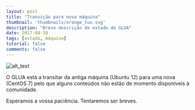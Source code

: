 ```yaml
---
layout: post
title: "Transição para nova máquina"
thumbnail: 'thumbnails/orange_tux.svg'
description: "Breve descrição do estado do GLUA"
date: 2017-04-10
tags: [estado, máquina]
tutorial: false
comments: false
---
```


![alt_text](/img/posts/fixing_glua.png)

O GLUA está a transitar da antiga máquina (Ubuntu 12) para uma nova (CentOS 7) pelo que alguns conteúdos não estão de momento disponíveis à comunidade.  

Esperamos a vossa paciência. Tentaremos ser breves.
